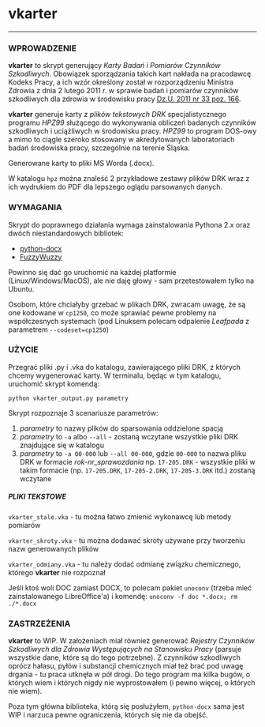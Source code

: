 # vkarter
----

### WPROWADZENIE

**vkarter** to skrypt generujący *Karty Badań i Pomiarów Czynników Szkodliwych*. Obowiązek sporządzania takich kart nakłada na pracodawcę Kodeks Pracy, a ich wzór określony został w rozporządzeniu Ministra Zdrowia z dnia 2 lutego 2011 r. w sprawie badań i pomiarów czynników szkodliwych dla zdrowia w środowisku pracy [Dz.U. 2011 nr 33 poz. 166](http://isap.sejm.gov.pl/DetailsServlet?id=WDU20110330166 "Dz.U. 2011 nr 33 poz. 166").

**vkarter** generuje karty *z plików tekstowych DRK* specjalistycznego programu *HPZ99* służącego do wykonywania obliczeń badanych czynników szkodliwych i uciążliwych w środowisku pracy. *HPZ99* to program DOS-owy a mimo to ciągle szeroko stosowany w akredytowanych laboratoriach badań środowiska pracy, szczególnie na terenie Śląska.

Generowane karty to pliki MS Worda (.docx).

W katalogu `hpz` można znaleść 2 przykładowe zestawy plików DRK wraz z ich wydrukiem do PDF dla lepszego oglądu parsowanych danych.

### WYMAGANIA

Skrypt do poprawnego działania wymaga zainstalowania Pythona 2.x oraz dwóch niestandardowych bibliotek:

- [python-docx](https://python-docx.readthedocs.io/en/latest/user/install.html "python-docx")
- [FuzzyWuzzy](https://github.com/seatgeek/fuzzywuzzy "FuzzyWuzzy")

Powinno się dać go uruchomić na każdej platformie (Linux/Windows/MacOS), ale nie daję głowy - sam przetestowałem tylko na Ubuntu.

Osobom, które chciałyby grzebać w plikach DRK, zwracam uwagę, że są one kodowane w `cp1250`, co może sprawiać pewne problemy na współczesnych systemach (pod Linuksem polecam odpalenie *Leafpada* z parametrem `--codeset=cp1250`)

### UŻYCIE

Przegrać pliki .py i .vka do katalogu, zawierającego pliki DRK, z których chcemy wygenerować karty. W terminalu, będąc w tym katalogu, uruchomić skrypt komendą:

`python vkarter_output.py parametry`

Skrypt rozpoznaje 3 scenariusze parametrów:

1) *parametry* to nazwy plików do sparsowania oddzielone spacją
2) *parametry* to `-a` albo `--all` - zostaną wczytane wszystkie pliki DRK znajdujące się w katalogu
3) *parametry* to `-a 00-000` lub `--all 00-000`, gdzie `00-000` to nazwa pliku DRK w formacie *rok-nr_sprawozdania* np. `17-205.DRK` - wszystkie pliki w takim formacie (np. `17-205.DRK`, `17-205-2.DRK`, `17-205-3.DRK` itd.) zostaną wczytane

##### PLIKI TEKSTOWE

`vkarter_stale.vka` - tu można łatwo zmienić wykonawcę lub metody pomiarów

`vkarter_skroty.vka` - tu można dodawać skróty używane przy tworzeniu nazw generowanych plików

`vkarter_odmiany.vka` - tu należy dodać odmianę związku chemicznego, którego **vkarter** nie rozpoznał

Jeśli ktoś woli DOC zamiast DOCX, to polecam pakiet `unoconv` (trzeba mieć zainstalowanego LibreOffice'a) i komendę:
`unoconv -f doc *.docx; rm ./*.docx`

### ZASTRZEŻENIA

**vkarter** to WIP. W założeniach miał również generować *Rejestry Czynników Szkodliwych dla Zdrowia Występujących na Stanowisku Pracy* (parsuje wszystkie dane, które są do tego potrzebne). Z czynników szkodliwych oprócz hałasu, pyłów i substancji chemicznych miał też brać pod uwagę drgania - tu praca utknęła w pół drogi. Do tego program ma kilka bugów, o których wiem i których nigdy nie wyprostowałem (i pewno więcej, o których nie wiem). 

Poza tym główna biblioteka, którą się posłużyłem, `python-docx` sama jest WIP i narzuca pewne ograniczenia, których się nie da obejść.
